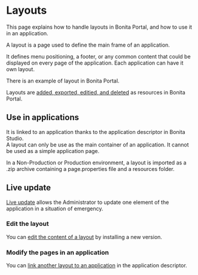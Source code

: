 # Layouts

This page explains how to handle layouts in Bonita Portal, and how to use it in an application.

A layout is a page used to define the main frame of an application.

It defines menu positioning, a footer, or any common content that could be displayed on every page of the application.
Each application can have it own layout.

There is an example of layout in Bonita Portal.
    
Layouts are [added, exported, editied, and deleted](resource-management.md) as resources in Bonita Portal. 

## Use in applications

It is linked to an application thanks to the application descriptor in Bonita Studio.  
A layout can only be use as the main container of an application. It cannot be used as a simple application page.  

In a Non-Production or Production environment, a layout is imported as a .zip archive containing a page.properties file and a resources folder.  

## Live update
[Live update](live-update.md) allows the Administrator to update one element of the application in a situation of emergency.

### Edit the layout
You can [edit the content of a layout](resource-management.md#modify) by installing a new version.

### Modify the pages in an application
You can [link another layout to an application](applications.md#define-navigation) in the application descriptor.
